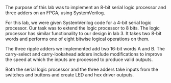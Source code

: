 The purpose of this lab was to implement an 8-bit serial logic processor and three adders on an FPGA, using SystemVerilog.

 For this lab, we were given SystemVerilog code for a 4-bit serial logic processor. Our task was to extend the logic processor to 8 bits. The logic processor has similar functionality to our design in lab 3. It takes two 8-bit words and performs one of eight bitwise logical operations on them. 

The three ripple adders we implemented add two 16-bit words A and B. The carry-select and carry-lookahead adders include modifications to improve the speed at which the inputs are processed to produce valid outputs. 

Both the serial logic processor and the three adders take inputs from the switches and buttons and create LED and hex driver outputs.
